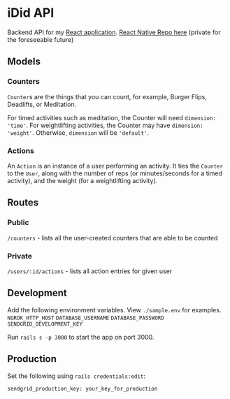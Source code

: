 # iDid API

Backend API for my [React application](https://linktr.ee/idid_app).
[React Native Repo here](https://github.com/nichol88/iDid-frontend) (private for the foreseeable future)

## Models

### Counters

`Counter`s are the things that you can count, for example, Burger Flips, Deadlifts, or Meditation.

For timed activities such as meditation, the Counter will need `dimension: 'time'`.
For weightlifting activities, the Counter may have `dimension: 'weight'`.
Otherwise, `dimension` will be `'default'`.

### Actions

An `Action` is an instance of a user performing an activity. It ties the `Counter` to the `User`, along with the number of reps (or minutes/seconds for a timed activity), and the weight (for a weightlifting activity).


## Routes

### Public

`/counters` - lists all the user-created counters that are able to be counted

### Private

`/users/:id/actions` - lists all action entries for given user

## Development

Add the following environment variables. View `./sample.env` for examples.
`NGROK_HTTP_HOST`
`DATABASE_USERNAME`
`DATABASE_PASSWORD`
`SENDGRID_DEVELOPMENT_KEY`

Run `rails s -p 3000` to start the app on port 3000.

## Production
Set the following using `rails credentials:edit`:

```bash
sendgrid_production_key: your_key_for_production
```
